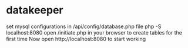 # datakeeper
set mysql configurations in /api/config/database.php file
php -S localhost:8080
open /initiate.php in your browser to create tables for the first time
Now open http://localhost:8080 to start working
